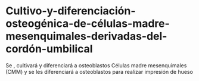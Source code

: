 # Cultivo-y-diferenciación-osteogénica-de-células-madre-mesenquimales-derivadas-del-cordón-umbilical
Se , cultivará y diferenciará a osteoblastos Células madre mesenquimales (CMM) y se les diferenciará a osteoblastos para realizar impresión de hueso

